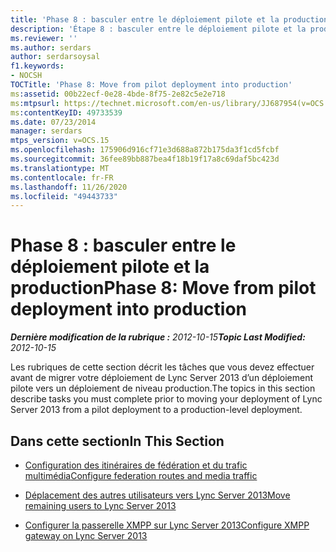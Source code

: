 ```yaml
---
title: 'Phase 8 : basculer entre le déploiement pilote et la production'
description: 'Étape 8 : basculer entre le déploiement pilote et la production.'
ms.reviewer: ''
ms.author: serdars
author: serdarsoysal
f1.keywords:
- NOCSH
TOCTitle: 'Phase 8: Move from pilot deployment into production'
ms:assetid: 00b22ecf-0e28-4bde-8f75-2e82c5e2e718
ms:mtpsurl: https://technet.microsoft.com/en-us/library/JJ687954(v=OCS.15)
ms:contentKeyID: 49733539
ms.date: 07/23/2014
manager: serdars
mtps_version: v=OCS.15
ms.openlocfilehash: 175906d916cf71e3d688a872b175da3f1cd5fcbf
ms.sourcegitcommit: 36fee89bb887bea4f18b19f17a8c69daf5bc423d
ms.translationtype: MT
ms.contentlocale: fr-FR
ms.lasthandoff: 11/26/2020
ms.locfileid: "49443733"
---
```

# <a name="phase-8-move-from-pilot-deployment-into-production"></a><span data-ttu-id="37ab8-103">Phase 8 : basculer entre le déploiement pilote et la production</span><span class="sxs-lookup"><span data-stu-id="37ab8-103">Phase 8: Move from pilot deployment into production</span></span>

<div data-xmlns="http://www.w3.org/1999/xhtml">

<div class="topic" data-xmlns="http://www.w3.org/1999/xhtml" data-msxsl="urn:schemas-microsoft-com:xslt" data-cs="https://msdn.microsoft.com/">

<div data-asp="https://msdn2.microsoft.com/asp">



</div>

<div id="mainSection">

<div id="mainBody"><span data-ttu-id="37ab8-104">

<span> </span></span><span class="sxs-lookup"><span data-stu-id="37ab8-104">

<span> </span></span></span>

<span data-ttu-id="37ab8-105">_**Dernière modification de la rubrique :** 2012-10-15_</span><span class="sxs-lookup"><span data-stu-id="37ab8-105">_**Topic Last Modified:** 2012-10-15_</span></span>

<span data-ttu-id="37ab8-106">Les rubriques de cette section décrit les tâches que vous devez effectuer avant de migrer votre déploiement de Lync Server 2013 d’un déploiement pilote vers un déploiement de niveau production.</span><span class="sxs-lookup"><span data-stu-id="37ab8-106">The topics in this section describe tasks you must complete prior to moving your deployment of Lync Server 2013 from a pilot deployment to a production-level deployment.</span></span>

<div>

## <a name="in-this-section"></a><span data-ttu-id="37ab8-107">Dans cette section</span><span class="sxs-lookup"><span data-stu-id="37ab8-107">In This Section</span></span>

  - [<span data-ttu-id="37ab8-108">Configuration des itinéraires de fédération et du trafic multimédia</span><span class="sxs-lookup"><span data-stu-id="37ab8-108">Configure federation routes and media traffic</span></span>](configure-federation-routes-and-media-traffic.md)

  - [<span data-ttu-id="37ab8-109">Déplacement des autres utilisateurs vers Lync Server 2013</span><span class="sxs-lookup"><span data-stu-id="37ab8-109">Move remaining users to Lync Server 2013</span></span>](move-remaining-users-to-lync-server-2013.md)

  - [<span data-ttu-id="37ab8-110">Configurer la passerelle XMPP sur Lync Server 2013</span><span class="sxs-lookup"><span data-stu-id="37ab8-110">Configure XMPP gateway on Lync Server 2013</span></span>](configure-xmpp-gateway-on-lync-server-2013.md)

<span data-ttu-id="37ab8-111"></div>

</div>

<span> </span>

</div>

</div>

</span><span class="sxs-lookup"><span data-stu-id="37ab8-111"></div>

</div>

<span> </span>

</div>

</div>

</span></span></div>

